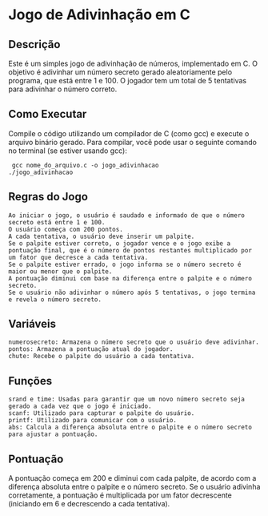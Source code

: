 # Jogo de Adivinhação em C
## Descrição
Este é um simples jogo de adivinhação de números, implementado em C. O objetivo é adivinhar um número secreto gerado aleatoriamente pelo programa, que está entre 1 e 100. O jogador tem um total de 5 tentativas para adivinhar o número correto.

## Como Executar

Compile o código utilizando um compilador de C (como gcc) e execute o arquivo binário gerado. Para compilar, você pode usar o seguinte comando no terminal (se estiver usando gcc):



     gcc nome_do_arquivo.c -o jogo_adivinhacao
    ./jogo_adivinhacao

## Regras do Jogo

    Ao iniciar o jogo, o usuário é saudado e informado de que o número secreto está entre 1 e 100.
    O usuário começa com 200 pontos.
    A cada tentativa, o usuário deve inserir um palpite.
    Se o palpite estiver correto, o jogador vence e o jogo exibe a pontuação final, que é o número de pontos restantes multiplicado por um fator que decresce a cada tentativa.
    Se o palpite estiver errado, o jogo informa se o número secreto é maior ou menor que o palpite.
    A pontuação diminui com base na diferença entre o palpite e o número secreto.
    Se o usuário não adivinhar o número após 5 tentativas, o jogo termina e revela o número secreto.

## Variáveis

    numerosecreto: Armazena o número secreto que o usuário deve adivinhar.
    pontos: Armazena a pontuação atual do jogador.
    chute: Recebe o palpite do usuário a cada tentativa.

## Funções

    srand e time: Usadas para garantir que um novo número secreto seja gerado a cada vez que o jogo é iniciado.
    scanf: Utilizado para capturar o palpite do usuário.
    printf: Utilizado para comunicar com o usuário.
    abs: Calcula a diferença absoluta entre o palpite e o número secreto para ajustar a pontuação.

## Pontuação

  A pontuação começa em 200 e diminui com cada palpite, de acordo com a diferença absoluta entre o palpite e o número secreto. Se o usuário adivinha corretamente, a pontuação é multiplicada por um fator decrescente (iniciando em 6 e decrescendo a cada tentativa).
